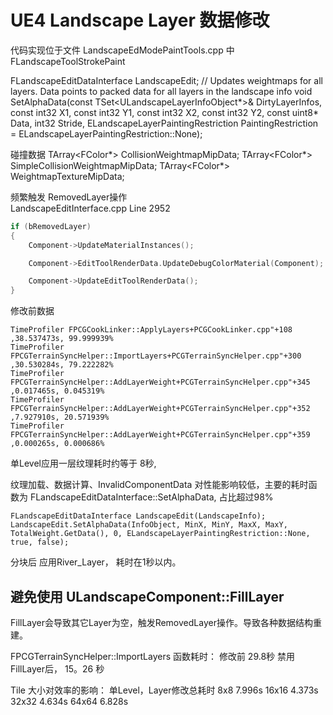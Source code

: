 # UE4 Landscape Layer 数据修改

代码实现位于文件 LandscapeEdModePaintTools.cpp 中 
FLandscapeToolStrokePaint

FLandscapeEditDataInterface LandscapeEdit;
	// Updates weightmaps for all layers. Data points to packed data for all layers in the landscape info
	void SetAlphaData(const TSet<ULandscapeLayerInfoObject*>& DirtyLayerInfos, const int32 X1, const int32 Y1, const int32 X2, const int32 Y2, const uint8* Data, int32 Stride, ELandscapeLayerPaintingRestriction PaintingRestriction = ELandscapeLayerPaintingRestriction::None);


碰撞数据
    	TArray<FColor*> CollisionWeightmapMipData;
	TArray<FColor*> SimpleCollisionWeightmapMipData;
	TArray<FColor*> WeightmapTextureMipData;

频繁触发 RemovedLayer操作   
LandscapeEditInterface.cpp Line 2952
```cpp
if (bRemovedLayer)
{
	Component->UpdateMaterialInstances();

	Component->EditToolRenderData.UpdateDebugColorMaterial(Component);

	Component->UpdateEditToolRenderData();
}
```

修改前数据
```
TimeProfiler FPCGCookLinker::ApplyLayers+PCGCookLinker.cpp"+108 ,38.537473s, 99.999939%
TimeProfiler     FPCGTerrainSyncHelper::ImportLayers+PCGTerrainSyncHelper.cpp"+300 ,30.530284s, 79.222282%
TimeProfiler     FPCGTerrainSyncHelper::AddLayerWeight+PCGTerrainSyncHelper.cpp"+345 ,0.017465s, 0.045319%
TimeProfiler     FPCGTerrainSyncHelper::AddLayerWeight+PCGTerrainSyncHelper.cpp"+352 ,7.927910s, 20.571939%
TimeProfiler     FPCGTerrainSyncHelper::AddLayerWeight+PCGTerrainSyncHelper.cpp"+359 ,0.000265s, 0.000686%
```

单Level应用一层纹理耗时约等于 8秒,

纹理加载、数据计算、InvalidComponentData 对性能影响较低，主要的耗时函数为
FLandscapeEditDataInterface::SetAlphaData, 占比超过98%
```
FLandscapeEditDataInterface LandscapeEdit(LandscapeInfo);
LandscapeEdit.SetAlphaData(InfoObject, MinX, MinY, MaxX, MaxY, TotalWeight.GetData(), 0, ELandscapeLayerPaintingRestriction::None, true, false);
```

分块后 应用River_Layer， 耗时在1秒以内。 

## 避免使用 ULandscapeComponent::FillLayer
FillLayer会导致其它Layer为空，触发RemovedLayer操作。导致各种数据结构重建。

FPCGTerrainSyncHelper::ImportLayers 函数耗时：
修改前  29.8秒
禁用FillLayer后， 15。26 秒

Tile 大小对效率的影响：
单Level，Layer修改总耗时
8x8     7.996s
16x16   4.373s
32x32   4.634s
64x64	6.828s